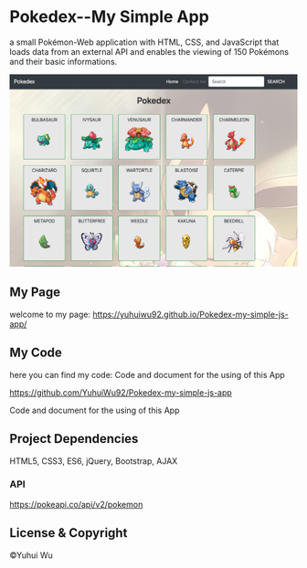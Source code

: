 # Pokedex--My Simple App

a small Pokémon-Web application with HTML, CSS, and JavaScript that loads data from an external API and enables the viewing of 150 Pokémons and their basic informations.

![This is an image](/img/Pokedex.png)

## My Page

welcome to my page:
https://yuhuiwu92.github.io/Pokedex-my-simple-js-app/

## My Code

here you can find my code:
Code and document for the using of this App

https://github.com/YuhuiWu92/Pokedex-my-simple-js-app

Code and document for the using of this App

## Project Dependencies

HTML5, CSS3, ES6, jQuery, Bootstrap, AJAX

### API

https://pokeapi.co/api/v2/pokemon

## License & Copyright

©Yuhui Wu
